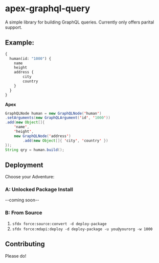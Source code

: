 # apex-graphql-query

A simple library for building GraphQL queries.  Currently only offers parital support.

## Example:

``` graphql
{
  human(id: "1000") {
    name
    height
    address {
        city
        country
    }
  }
}
```

**Apex**

``` java
GraphQLNode human = new GraphQLNode('human')
.setArguments(new GraphQLArgument('id', '1000'))
.add(new Object[]{
    'name',
    'height',
    new GraphQLNode('address')
        .add(new Object[]{ 'city', 'country' })
});
String qry = human.build();
```

## Deployment

Choose your Adventure:

### A: Unlocked Package Install

--coming soon--

### B: From Source

1. `sfdx force:source:convert -d deploy-package`
2. `sfdx force:mdapi:deploy -d deploy-package -u you@yourorg -w 1000`

## Contributing

Please do!